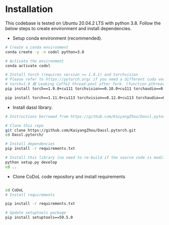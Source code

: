 # Installation

This codebase is tested on Ubuntu 20.04.2 LTS with python 3.8. Follow the below steps to create environment and install dependencies.

* Setup conda environment (recommended).
```bash
# Create a conda environment
conda create -y -n codol python=3.8

# Activate the environment
conda activate codol

# Install torch (requires version >= 1.8.1) and torchvision
# Please refer to https://pytorch.org/ if you need a different cuda version
# torch=1.9 报 Leaking Caffe2 thread-pool after fork. (function pthreadpool)
pip install torch==1.9.0+cu111 torchvision==0.10.0+cu111 torchaudio==0.9.0 -f https://download.pytorch.org/whl/torch_stable.html

pip install torch==1.11.0+cu113 torchvision==0.12.0+cu113 torchaudio==0.11.0 --extra-index-url https://download.pytorch.org/whl/cu113
```

* Install dassl library.
```bash
# Instructions borrowed from https://github.com/KaiyangZhou/Dassl.pytorch#installation

# Clone this repo
git clone https://github.com/KaiyangZhou/Dassl.pytorch.git
cd Dassl.pytorch/

# Install dependencies
pip install -r requirements.txt

# Install this library (no need to re-build if the source code is modified)
python setup.py develop
cd ..
```

* Clone CoDoL code repository and install requirements
```bash

cd CoDoL
# Install requirements

pip install -r requirements.txt

# Update setuptools package 
pip install setuptools==59.5.0
```
